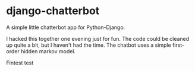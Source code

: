 django-chatterbot
=================

A simple little chatterbot app for Python-Django.

I hacked this together one evening just for fun.  The code could be cleaned up quite a bit, 
but I haven't had the time.  The chatbot uses a simple first-order hidden markov model.

Fintest
test
